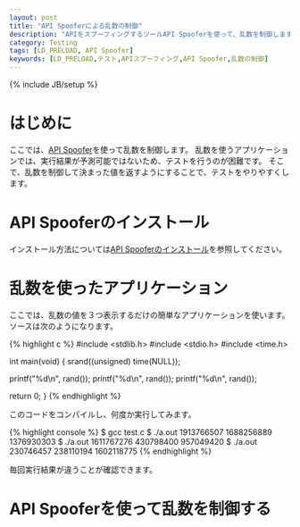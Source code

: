 ```yaml
---
layout: post
title: "API Spooferによる乱数の制御"
description: "APIをスプーフィングするツールAPI Spooferを使って、乱数を制御します"
category: Testing
tags: [LD_PRELOAD, API Spoofer]
keywords: [LD_PRELOAD,テスト,APIスプーフィング,API Spoofer,乱数の制御]
---
```

{% include JB/setup %}

# はじめに
ここでは、[API Spoofer](http://github.com/matsu911/api_spoofer)を使って乱数を制御します。
乱数を使うアプリケーションでは、実行結果が予測可能ではないため、テストを行うのが困難です。
そこで、乱数を制御して決まった値を返すようにすることで、テストをやりやすくします。

# API Spooferのインストール
インストール方法については[API Spooferのインストール](http://matsu911.github.com/Testing/2012/10/11/api-spoofer-installation/)を参照してください。

# 乱数を使ったアプリケーション
ここでは、乱数の値を３つ表示するだけの簡単なアプリケーションを使います。
ソースは次のようになります。

{% highlight c %}
#include <stdlib.h>
#include <stdio.h>
#include <time.h>

int main(void)
{
  srand((unsigned) time(NULL));

  printf("%d\n", rand());
  printf("%d\n", rand());
  printf("%d\n", rand());

  return 0;
}
{% endhighlight %}

このコードをコンパイルし、何度か実行してみます。

{% highlight console %}
$ gcc test.c
$ ./a.out 
1913766507
1688256889
1376930303
$ ./a.out 
1611767276
430798400
957049420
$ ./a.out 
230746457
238110194
1602118775
{% endhighlight %}

毎回実行結果が違うことが確認できます。

# API Spooferを使って乱数を制御する


